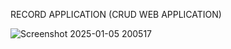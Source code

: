 RECORD APPLICATION (CRUD WEB APPLICATION)

![Screenshot 2025-01-05 200517](https://github.com/user-attachments/assets/3346a30b-9fac-4bf6-bc92-37e9dcec0d61)
